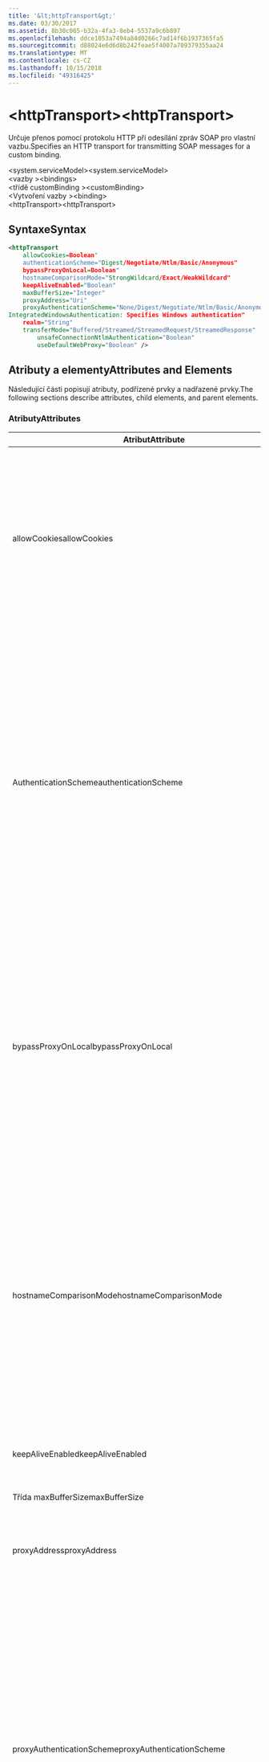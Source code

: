 ```yaml
---
title: '&lt;httpTransport&gt;'
ms.date: 03/30/2017
ms.assetid: 8b30c065-b32a-4fa3-8eb4-5537a9c6b897
ms.openlocfilehash: ddce1053a7494a84d0266c7ad14f6b1937365fa5
ms.sourcegitcommit: d88024e6d6d8b242feae5f4007a709379355aa24
ms.translationtype: MT
ms.contentlocale: cs-CZ
ms.lasthandoff: 10/15/2018
ms.locfileid: "49316425"
---
```

# <a name="lthttptransportgt"></a><span data-ttu-id="9f40c-102">&lt;httpTransport&gt;</span><span class="sxs-lookup"><span data-stu-id="9f40c-102">&lt;httpTransport&gt;</span></span>
<span data-ttu-id="9f40c-103">Určuje přenos pomocí protokolu HTTP při odesílání zpráv SOAP pro vlastní vazbu.</span><span class="sxs-lookup"><span data-stu-id="9f40c-103">Specifies an HTTP transport for transmitting SOAP messages for a custom binding.</span></span>  
  
 <span data-ttu-id="9f40c-104">\<system.serviceModel></span><span class="sxs-lookup"><span data-stu-id="9f40c-104">\<system.serviceModel></span></span>  
<span data-ttu-id="9f40c-105">\<vazby ></span><span class="sxs-lookup"><span data-stu-id="9f40c-105">\<bindings></span></span>  
<span data-ttu-id="9f40c-106">\<třídě customBinding ></span><span class="sxs-lookup"><span data-stu-id="9f40c-106">\<customBinding></span></span>  
<span data-ttu-id="9f40c-107">\<Vytvoření vazby ></span><span class="sxs-lookup"><span data-stu-id="9f40c-107">\<binding></span></span>  
<span data-ttu-id="9f40c-108">\<httpTransport></span><span class="sxs-lookup"><span data-stu-id="9f40c-108">\<httpTransport></span></span>  
  
## <a name="syntax"></a><span data-ttu-id="9f40c-109">Syntaxe</span><span class="sxs-lookup"><span data-stu-id="9f40c-109">Syntax</span></span>  
  
```xml  
<httpTransport  
    allowCookies=Boolean"  
    authenticationScheme="Digest/Negotiate/Ntlm/Basic/Anonymous"  
    bypassProxyOnLocal=Boolean"  
    hostnameComparisonMode="StrongWildcard/Exact/WeakWildcard"  
    keepAliveEnabled="Boolean"  
    maxBufferSize="Integer"  
    proxyAddress="Uri"  
    proxyAuthenticationScheme="None/Digest/Negotiate/Ntlm/Basic/Anonymous"  
IntegratedWindowsAuthentication: Specifies Windows authentication"  
    realm="String"  
    transferMode="Buffered/Streamed/StreamedRequest/StreamedResponse"  
        unsafeConnectionNtlmAuthentication="Boolean"  
        useDefaultWebProxy="Boolean" />  
```  
  
## <a name="attributes-and-elements"></a><span data-ttu-id="9f40c-110">Atributy a elementy</span><span class="sxs-lookup"><span data-stu-id="9f40c-110">Attributes and Elements</span></span>  
 <span data-ttu-id="9f40c-111">Následující části popisují atributy, podřízené prvky a nadřazené prvky.</span><span class="sxs-lookup"><span data-stu-id="9f40c-111">The following sections describe attributes, child elements, and parent elements.</span></span>  
  
### <a name="attributes"></a><span data-ttu-id="9f40c-112">Atributy</span><span class="sxs-lookup"><span data-stu-id="9f40c-112">Attributes</span></span>  
  
|<span data-ttu-id="9f40c-113">Atribut</span><span class="sxs-lookup"><span data-stu-id="9f40c-113">Attribute</span></span>|<span data-ttu-id="9f40c-114">Popis</span><span class="sxs-lookup"><span data-stu-id="9f40c-114">Description</span></span>|  
|---------------|-----------------|  
|<span data-ttu-id="9f40c-115">allowCookies</span><span class="sxs-lookup"><span data-stu-id="9f40c-115">allowCookies</span></span>|<span data-ttu-id="9f40c-116">Logická hodnota určující, zda klient přijímá soubory cookie a šíří je v budoucích požadavcích.</span><span class="sxs-lookup"><span data-stu-id="9f40c-116">A Boolean value that specifies whether the client accepts cookies and propagates them on future requests.</span></span> <span data-ttu-id="9f40c-117">Výchozí hodnota je `false`.</span><span class="sxs-lookup"><span data-stu-id="9f40c-117">The default is `false`.</span></span><br /><br /> <span data-ttu-id="9f40c-118">Tento atribut lze použít při interakci s ASMX webovými službami, které používají soubory cookie.</span><span class="sxs-lookup"><span data-stu-id="9f40c-118">You can use this attribute when you interact with ASMX Web services that use cookies.</span></span> <span data-ttu-id="9f40c-119">Tímto způsobem máte jistotu, že soubory cookie vrácený ze serveru se automaticky zkopírují do všechny budoucí požadavky za danou službu.</span><span class="sxs-lookup"><span data-stu-id="9f40c-119">In this way, you can be sure that the cookies returned from the server are automatically copied to all future client requests for that service.</span></span>|  
|<span data-ttu-id="9f40c-120">AuthenticationScheme</span><span class="sxs-lookup"><span data-stu-id="9f40c-120">authenticationScheme</span></span>|<span data-ttu-id="9f40c-121">Určuje protokol použitý pro ověřování požadavků klientů, jenž jsou zpracovány při naslouchání protokolu HTTP.</span><span class="sxs-lookup"><span data-stu-id="9f40c-121">Specifies the protocol used to authenticate client requests being processed by an HTTP listener.</span></span> <span data-ttu-id="9f40c-122">Platné hodnoty patří:</span><span class="sxs-lookup"><span data-stu-id="9f40c-122">Valid values include the following:</span></span><br /><br /> <span data-ttu-id="9f40c-123">-Algoritmus Digest: Určuje ověřování hodnotou hash.</span><span class="sxs-lookup"><span data-stu-id="9f40c-123">-   Digest: Specifies digest authentication.</span></span><br /><span data-ttu-id="9f40c-124">-Vyjednat: Vyjedná s klientem nástroje k určení schéma ověřování.</span><span class="sxs-lookup"><span data-stu-id="9f40c-124">-   Negotiate: Negotiates with the client to determine the authentication scheme.</span></span> <span data-ttu-id="9f40c-125">Pokud klient i server podporovat protokol Kerberos, je použit. v opačném případě je použit protokol NTLM.</span><span class="sxs-lookup"><span data-stu-id="9f40c-125">If both client and server support Kerberos, it is used; otherwise, NTLM is used.</span></span><br /><span data-ttu-id="9f40c-126">– Protokol Ntlm: Určuje ověřování protokolem NTLM.</span><span class="sxs-lookup"><span data-stu-id="9f40c-126">-   Ntlm: Specifies NTLM authentication.</span></span><br /><span data-ttu-id="9f40c-127">-Basic: Určuje základní ověřování.</span><span class="sxs-lookup"><span data-stu-id="9f40c-127">-   Basic: Specifies basic authentication.</span></span><br /><span data-ttu-id="9f40c-128">-Anonymní: Určuje anonymní ověřování.</span><span class="sxs-lookup"><span data-stu-id="9f40c-128">-   Anonymous: Specifies anonymous authentication.</span></span><br /><br /> <span data-ttu-id="9f40c-129">Výchozí hodnota je Anonymous.</span><span class="sxs-lookup"><span data-stu-id="9f40c-129">The default is Anonymous.</span></span> <span data-ttu-id="9f40c-130">Tento atribut je typu <xref:System.Net.AuthenticationSchemes>.</span><span class="sxs-lookup"><span data-stu-id="9f40c-130">This attribute is of type <xref:System.Net.AuthenticationSchemes>.</span></span> <span data-ttu-id="9f40c-131">Tento atribut lze nastavit pouze jednou.</span><span class="sxs-lookup"><span data-stu-id="9f40c-131">This attribute can only be set once.</span></span>|  
|<span data-ttu-id="9f40c-132">bypassProxyOnLocal</span><span class="sxs-lookup"><span data-stu-id="9f40c-132">bypassProxyOnLocal</span></span>|<span data-ttu-id="9f40c-133">Logická hodnota určující, zda obejít proxy server pro místní adresy.</span><span class="sxs-lookup"><span data-stu-id="9f40c-133">A Boolean value that indicates whether to bypass the proxy server for local addresses.</span></span> <span data-ttu-id="9f40c-134">Výchozí hodnota je `false`.</span><span class="sxs-lookup"><span data-stu-id="9f40c-134">The default is `false`.</span></span><br /><br /> <span data-ttu-id="9f40c-135">Místní adresa je ten, který je v místní síti LAN nebo intranet.</span><span class="sxs-lookup"><span data-stu-id="9f40c-135">A local address is one that is on the local LAN or intranet.</span></span><br /><br /> <span data-ttu-id="9f40c-136">Pokud začíná adresu služby Windows Communication Foundation (WCF) vždy ignoruje proxy `http://localhost`.</span><span class="sxs-lookup"><span data-stu-id="9f40c-136">Windows Communication Foundation (WCF) always ignores the proxy if the service address begins with `http://localhost`.</span></span><br /><br /> <span data-ttu-id="9f40c-137">Pokud chcete klientům přejít přes proxy server, když mluvíme ke službám ve stejném počítači, se musí používat název hostitele místo localhost.</span><span class="sxs-lookup"><span data-stu-id="9f40c-137">You should use the host name rather than localhost if you want clients to go through a proxy when talking to services on the same machine.</span></span>|  
|<span data-ttu-id="9f40c-138">hostnameComparisonMode</span><span class="sxs-lookup"><span data-stu-id="9f40c-138">hostnameComparisonMode</span></span>|<span data-ttu-id="9f40c-139">Určuje režim porovnání jména hostitele HTTP použít k analýze identifikátoru URI.</span><span class="sxs-lookup"><span data-stu-id="9f40c-139">Specifies the HTTP hostname comparison mode used to parse URIs.</span></span> <span data-ttu-id="9f40c-140">Platné hodnoty jsou,</span><span class="sxs-lookup"><span data-stu-id="9f40c-140">Valid values are,</span></span><br /><br /> <span data-ttu-id="9f40c-141">-StrongWildcard: ("+") odpovídá všechny možné názvy hostitelů v rámci zadané schéma, port a relativní identifikátor URI.</span><span class="sxs-lookup"><span data-stu-id="9f40c-141">-   StrongWildcard: ("+") matches all possible hostnames in the context of the specified scheme, port and relative URI.</span></span><br /><span data-ttu-id="9f40c-142">-Přesné: žádné zástupné znaky</span><span class="sxs-lookup"><span data-stu-id="9f40c-142">-   Exact: no wildcards</span></span><br /><span data-ttu-id="9f40c-143">-WeakWildcard: ("\*") shoduje s názvem všech možných hostitele v rámci zadané schéma, port a relativní UIR, nebyly explicitně odpovídající nebo mechanismem silný zástupný znak.</span><span class="sxs-lookup"><span data-stu-id="9f40c-143">-   WeakWildcard: ("\*") matches all possible hostname in the context of the specified scheme, port and relative UIR that have not been matched explicitly or through the strong wildcard mechanism.</span></span><br /><br /> <span data-ttu-id="9f40c-144">Výchozí hodnota je StrongWildcard.</span><span class="sxs-lookup"><span data-stu-id="9f40c-144">The default is StrongWildcard.</span></span> <span data-ttu-id="9f40c-145">Tento atribut je typu `System.ServiceModel.HostnameComparisonMode`.</span><span class="sxs-lookup"><span data-stu-id="9f40c-145">This attribute is of type `System.ServiceModel.HostnameComparisonMode`.</span></span>|  
|<span data-ttu-id="9f40c-146">keepAliveEnabled</span><span class="sxs-lookup"><span data-stu-id="9f40c-146">keepAliveEnabled</span></span>|<span data-ttu-id="9f40c-147">Logická hodnota určující, zda má být trvalé připojení k internetového zdroji.</span><span class="sxs-lookup"><span data-stu-id="9f40c-147">A Boolean value that specifies whether to make a persistent connection to the internet resource.</span></span>|  
|<span data-ttu-id="9f40c-148">Třída maxBufferSize</span><span class="sxs-lookup"><span data-stu-id="9f40c-148">maxBufferSize</span></span>|<span data-ttu-id="9f40c-149">Kladné celé číslo, které určuje maximální velikost vyrovnávací paměti.</span><span class="sxs-lookup"><span data-stu-id="9f40c-149">A positive integer that specifies the maximum size of the buffer.</span></span> <span data-ttu-id="9f40c-150">Výchozí hodnota je 524288</span><span class="sxs-lookup"><span data-stu-id="9f40c-150">The default is 524288</span></span>|  
|<span data-ttu-id="9f40c-151">proxyAddress</span><span class="sxs-lookup"><span data-stu-id="9f40c-151">proxyAddress</span></span>|<span data-ttu-id="9f40c-152">Identifikátor URI, který určuje adresu proxy serveru HTTP.</span><span class="sxs-lookup"><span data-stu-id="9f40c-152">A URI that specifies the address of the HTTP proxy.</span></span> <span data-ttu-id="9f40c-153">Pokud `useSystemWebProxy` je `true`, toto nastavení musí být `null`.</span><span class="sxs-lookup"><span data-stu-id="9f40c-153">If `useSystemWebProxy` is `true`, this setting must be `null`.</span></span> <span data-ttu-id="9f40c-154">Výchozí hodnota je `null`.</span><span class="sxs-lookup"><span data-stu-id="9f40c-154">The default is `null`.</span></span>|  
|<span data-ttu-id="9f40c-155">proxyAuthenticationScheme</span><span class="sxs-lookup"><span data-stu-id="9f40c-155">proxyAuthenticationScheme</span></span>|<span data-ttu-id="9f40c-156">Určuje protokol použitý pro ověřování požadavků klientů zpracovávaných HTTP proxy.</span><span class="sxs-lookup"><span data-stu-id="9f40c-156">Specifies the protocol used for authenticating client requests being processed by an HTTP proxy.</span></span> <span data-ttu-id="9f40c-157">Platné hodnoty patří:</span><span class="sxs-lookup"><span data-stu-id="9f40c-157">Valid values include the following:</span></span><br /><br /> <span data-ttu-id="9f40c-158">-Žádný: Neprobíhá žádné ověřování.</span><span class="sxs-lookup"><span data-stu-id="9f40c-158">-   None: No authentication is performed.</span></span><br /><span data-ttu-id="9f40c-159">-Algoritmus Digest: Určuje ověřování hodnotou hash.</span><span class="sxs-lookup"><span data-stu-id="9f40c-159">-   Digest: Specifies digest authentication.</span></span><br /><span data-ttu-id="9f40c-160">-Vyjednat: Vyjedná s klientem nástroje k určení schéma ověřování.</span><span class="sxs-lookup"><span data-stu-id="9f40c-160">-   Negotiate: Negotiates with the client to determine the authentication scheme.</span></span> <span data-ttu-id="9f40c-161">Pokud klient i server podporovat protokol Kerberos, je použit. v opačném případě je použit protokol NTLM.</span><span class="sxs-lookup"><span data-stu-id="9f40c-161">If both client and server support Kerberos, it is used; otherwise, NTLM is used.</span></span><br /><span data-ttu-id="9f40c-162">– Protokol Ntlm: Určuje ověřování protokolem NTLM.</span><span class="sxs-lookup"><span data-stu-id="9f40c-162">-   Ntlm: Specifies NTLM authentication.</span></span><br /><span data-ttu-id="9f40c-163">-Basic: Určuje základní ověřování.</span><span class="sxs-lookup"><span data-stu-id="9f40c-163">-   Basic: Specifies basic authentication.</span></span><br /><span data-ttu-id="9f40c-164">-Anonymní: Určuje anonymní ověřování.</span><span class="sxs-lookup"><span data-stu-id="9f40c-164">-   Anonymous: Specifies anonymous authentication.</span></span><br /><span data-ttu-id="9f40c-165">-IntegratedWindowsAuthentication: Určuje ověřování Windows.</span><span class="sxs-lookup"><span data-stu-id="9f40c-165">-   IntegratedWindowsAuthentication: Specifies Windows authentication.</span></span><br /><br /> <span data-ttu-id="9f40c-166">Výchozí hodnota je Anonymous.</span><span class="sxs-lookup"><span data-stu-id="9f40c-166">The default is Anonymous.</span></span> <span data-ttu-id="9f40c-167">Tento atribut je typu <xref:System.Net.AuthenticationSchemes>.</span><span class="sxs-lookup"><span data-stu-id="9f40c-167">This attribute is of type <xref:System.Net.AuthenticationSchemes>.</span></span>|  
|<span data-ttu-id="9f40c-168">Sféra</span><span class="sxs-lookup"><span data-stu-id="9f40c-168">realm</span></span>|<span data-ttu-id="9f40c-169">Řetězec určující sféru na serveru nebo proxy serveru.</span><span class="sxs-lookup"><span data-stu-id="9f40c-169">A string that specifies the realm to use on the proxy/server.</span></span> <span data-ttu-id="9f40c-170">Výchozí hodnota je prázdný řetězec.</span><span class="sxs-lookup"><span data-stu-id="9f40c-170">The default is an empty string.</span></span><br /><br /> <span data-ttu-id="9f40c-171">Servery používají sféry při vytváření oddílů chráněným prostředkům.</span><span class="sxs-lookup"><span data-stu-id="9f40c-171">Servers use realms to partition protected resources.</span></span> <span data-ttu-id="9f40c-172">Každý oddíl může mít vlastní databázi schéma a/nebo povolení ověřování.</span><span class="sxs-lookup"><span data-stu-id="9f40c-172">Each partition can have its own authentication scheme and/or authorization database.</span></span> <span data-ttu-id="9f40c-173">Sféry se používají pouze pro základní a ověřování algoritmem digest.</span><span class="sxs-lookup"><span data-stu-id="9f40c-173">Realms are used only for basic and digest authentication.</span></span> <span data-ttu-id="9f40c-174">Po klienta úspěšně ověřen, je platný pro všechny prostředky v danou sféru ověřování.</span><span class="sxs-lookup"><span data-stu-id="9f40c-174">After a client successfully authenticates, the authentication is valid for all resources in a given realm.</span></span> <span data-ttu-id="9f40c-175">Podrobný popis sféry, naleznete v tématu RFC 2617 na [IETF webu](https://www.ietf.org).</span><span class="sxs-lookup"><span data-stu-id="9f40c-175">For a detailed description of realms, see RFC 2617 at the [IETF website](https://www.ietf.org).</span></span>|  
|<span data-ttu-id="9f40c-176">režim přenosu</span><span class="sxs-lookup"><span data-stu-id="9f40c-176">transferMode</span></span>|<span data-ttu-id="9f40c-177">Určuje, zda jsou zprávy ukládány do vyrovnávací paměti nebo prostřednictvím datového proudu nebo požadavek nebo odpověď.</span><span class="sxs-lookup"><span data-stu-id="9f40c-177">Specifies whether messages are buffered or streamed or a request or response.</span></span> <span data-ttu-id="9f40c-178">Platné hodnoty patří:</span><span class="sxs-lookup"><span data-stu-id="9f40c-178">Valid values include the following:</span></span><br /><br /> <span data-ttu-id="9f40c-179">-Ukládány do vyrovnávací paměti: Zpráv požadavků a odpovědí jsou ukládány do vyrovnávací paměti.</span><span class="sxs-lookup"><span data-stu-id="9f40c-179">-   Buffered: The request and response messages are buffered.</span></span><br /><span data-ttu-id="9f40c-180">-Streamování: Se streamují zprávy požadavků a odpovědí.</span><span class="sxs-lookup"><span data-stu-id="9f40c-180">-   Streamed: The request and response messages are streamed.</span></span><br /><span data-ttu-id="9f40c-181">-StreamedRequest: Streamuje zprávy požadavku a odpovědi do vyrovnávací paměti.</span><span class="sxs-lookup"><span data-stu-id="9f40c-181">-   StreamedRequest: The request message is streamed and the response message is buffered.</span></span><br /><span data-ttu-id="9f40c-182">-StreamedResponse: Zprávy s požadavkem je uložená do vyrovnávací paměti a Streamovat zprávy s odpovědí.</span><span class="sxs-lookup"><span data-stu-id="9f40c-182">-   StreamedResponse: The request message is buffered and the response message is streamed.</span></span><br /><br /> <span data-ttu-id="9f40c-183">Výchozí hodnota je uložená do vyrovnávací paměti.</span><span class="sxs-lookup"><span data-stu-id="9f40c-183">The default is Buffered.</span></span> <span data-ttu-id="9f40c-184">Tento atribut je typu <xref:System.ServiceModel.TransferMode> .</span><span class="sxs-lookup"><span data-stu-id="9f40c-184">This attribute is of type <xref:System.ServiceModel.TransferMode> .</span></span>|  
|<span data-ttu-id="9f40c-185">unsafeConnectionNtlmAuthentication</span><span class="sxs-lookup"><span data-stu-id="9f40c-185">unsafeConnectionNtlmAuthentication</span></span>|<span data-ttu-id="9f40c-186">Logická hodnota určující, zda je na serveru povoleno nezabezpečené sdílení připojení.</span><span class="sxs-lookup"><span data-stu-id="9f40c-186">A Boolean value that specifies whether Unsafe Connection Sharing is enabled on the server.</span></span> <span data-ttu-id="9f40c-187">Výchozí hodnota je `false`.</span><span class="sxs-lookup"><span data-stu-id="9f40c-187">The default is `false`.</span></span> <span data-ttu-id="9f40c-188">Pokud je povoleno, ověřování protokolem NTLM se provádí jednou pro každé připojení TCP.</span><span class="sxs-lookup"><span data-stu-id="9f40c-188">If enabled, NTLM authentication is performed once on each TCP connection.</span></span>|  
|<span data-ttu-id="9f40c-189">useDefaultWebProxy</span><span class="sxs-lookup"><span data-stu-id="9f40c-189">useDefaultWebProxy</span></span>|<span data-ttu-id="9f40c-190">Logická hodnota, která určuje, jestli uživatelovo specifické nastavení jsou upřednostňována nastavení proxy pro celý počítač.</span><span class="sxs-lookup"><span data-stu-id="9f40c-190">A Boolean value that specifies whether the machine-wide proxy settings are used rather than the user specific settings.</span></span> <span data-ttu-id="9f40c-191">Výchozí hodnota je `true`.</span><span class="sxs-lookup"><span data-stu-id="9f40c-191">The default is `true`.</span></span>|  
  
### <a name="child-elements"></a><span data-ttu-id="9f40c-192">Podřízené elementy</span><span class="sxs-lookup"><span data-stu-id="9f40c-192">Child Elements</span></span>  
 <span data-ttu-id="9f40c-193">Žádné</span><span class="sxs-lookup"><span data-stu-id="9f40c-193">None</span></span>  
  
### <a name="parent-elements"></a><span data-ttu-id="9f40c-194">Nadřazené elementy</span><span class="sxs-lookup"><span data-stu-id="9f40c-194">Parent Elements</span></span>  
  
|<span data-ttu-id="9f40c-195">Prvek</span><span class="sxs-lookup"><span data-stu-id="9f40c-195">Element</span></span>|<span data-ttu-id="9f40c-196">Popis</span><span class="sxs-lookup"><span data-stu-id="9f40c-196">Description</span></span>|  
|-------------|-----------------|  
|[<span data-ttu-id="9f40c-197">\<Vytvoření vazby ></span><span class="sxs-lookup"><span data-stu-id="9f40c-197">\<binding></span></span>](../../../../../docs/framework/misc/binding.md)|<span data-ttu-id="9f40c-198">Definuje všechny možnosti vázání pro vlastní vazbu.</span><span class="sxs-lookup"><span data-stu-id="9f40c-198">Defines all binding capabilities of the custom binding.</span></span>|  
  
## <a name="remarks"></a><span data-ttu-id="9f40c-199">Poznámky</span><span class="sxs-lookup"><span data-stu-id="9f40c-199">Remarks</span></span>  
 <span data-ttu-id="9f40c-200">`httpTransport` Element je výchozí bod pro vytvoření vlastní vazby, který implementuje přenosový protokol HTTP.</span><span class="sxs-lookup"><span data-stu-id="9f40c-200">The `httpTransport` element is the starting point for creating a custom binding that implements the HTTP transport protocol.</span></span> <span data-ttu-id="9f40c-201">HTTP je primární přenosu používá pro účely vzájemná funkční spolupráce.</span><span class="sxs-lookup"><span data-stu-id="9f40c-201">HTTP is the primary transport used for interoperability purposes.</span></span> <span data-ttu-id="9f40c-202">Tento přenos je podporována v Windows Communication Foundation (WCF) k zajištění interoperability s další balíčky služeb WCF Web.</span><span class="sxs-lookup"><span data-stu-id="9f40c-202">This transport is supported by the Windows Communication Foundation (WCF) to ensure interoperability with other non-WCF Web services stacks.</span></span>  
  
## <a name="see-also"></a><span data-ttu-id="9f40c-203">Viz také</span><span class="sxs-lookup"><span data-stu-id="9f40c-203">See Also</span></span>  
 <xref:System.ServiceModel.Configuration.HttpTransportElement>  
 <xref:System.ServiceModel.Channels.HttpTransportBindingElement>  
 <xref:System.ServiceModel.Channels.TransportBindingElement>  
 <xref:System.ServiceModel.Channels.CustomBinding>  
 [<span data-ttu-id="9f40c-204">Přenosy</span><span class="sxs-lookup"><span data-stu-id="9f40c-204">Transports</span></span>](../../../../../docs/framework/wcf/feature-details/transports.md)  
 [<span data-ttu-id="9f40c-205">Volba přenosu</span><span class="sxs-lookup"><span data-stu-id="9f40c-205">Choosing a Transport</span></span>](../../../../../docs/framework/wcf/feature-details/choosing-a-transport.md)  
 [<span data-ttu-id="9f40c-206">Vazby</span><span class="sxs-lookup"><span data-stu-id="9f40c-206">Bindings</span></span>](../../../../../docs/framework/wcf/bindings.md)  
 [<span data-ttu-id="9f40c-207">Rozšíření vazeb</span><span class="sxs-lookup"><span data-stu-id="9f40c-207">Extending Bindings</span></span>](../../../../../docs/framework/wcf/extending/extending-bindings.md)  
 [<span data-ttu-id="9f40c-208">Vlastní vazby</span><span class="sxs-lookup"><span data-stu-id="9f40c-208">Custom Bindings</span></span>](../../../../../docs/framework/wcf/extending/custom-bindings.md)  
 [<span data-ttu-id="9f40c-209">\<třídě customBinding ></span><span class="sxs-lookup"><span data-stu-id="9f40c-209">\<customBinding></span></span>](../../../../../docs/framework/configure-apps/file-schema/wcf/custombinding.md)

